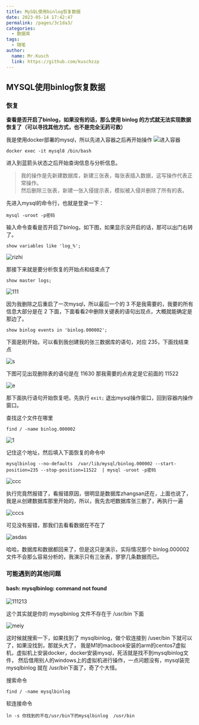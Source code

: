 ```yaml
---
title: MySQL使用binlog恢复数据
date: 2023-05-14 17:42:47
permalink: /pages/3c1da3/
categories:
  - 数据库
tags:
  - 随笔
author: 
  name: Mr.Kusch
  link: https://github.com/kuschzzp
---
```

## MYSQL使用binlog恢复数据

### 恢复

**查看是否开启了binlog，如果没有的话，那么使用 binlog 的方式就无法实现数据恢复了（可以寻找其他方式，也不是完全无药可救）**

我是使用docker部署的mysql，所以先进入容器之后再开始操作
![进入容器](https://img.superkusch.fun/docs/WeChat7ad79de81b342fe3b3aeede629b84e5b.png)

```shell
docker exec -it mysql8 /bin/bash
```

进入到蓝箭头状态之后开始查询信息与分析信息。
> 我的操作是先新建数据库，新建三张表，每张表插入数据，这写操作代表正常操作。  
> 然后删除三张表，新建一张入侵提示表，模拟被入侵并删除了所有的表。

先进入mysql的命令行，也就是登录一下：

```shell
mysql -uroot -p密码
```

输入命令查看是否开启了binlog，如下图，如果显示没开启的话，那可以出门右转了。

```shell
show variables like 'log_%'; 
```

![rizhi](https://img.superkusch.fun/docs/WeChatbd9aef3b14a909d536f7657664b41da2.png)

那接下来就是要分析恢复的开始点和结束点了

```shell
show master logs;
```

![111](https://img.superkusch.fun/docs/WeChatae19cfce2267590fbbd7732f59356124.png)

因为我删除之后重启了一次mysql，所以最后一个的 3 不是我需要的，我要的所有信息大部分是在 2 下面，下面看看2中删除关键表的语句出现点，大概就能确定是那边了。

```shell
show binlog events in 'binlog.000002';
```

下面是刚开始，可以看到我创建我的张三数据库的语句，对应 235，下面找结束点

![s](https://img.superkusch.fun/docs/WeChat908a2a2b45a836ac51b38375a50b50aa.png)

下图可见出现删除表的语句是在 11630 那我需要的点肯定是它前面的 11522

![e](https://img.superkusch.fun/docs/WeChatb24c4d0a3a8ba7830f3cec18c68b490c.png)

那下面执行语句开始恢复吧，先执行 `exit;` 退出mysql操作窗口，回到容器内操作窗口。

查找这个文件在哪里

```shell
find / -name binlog.000002
```

![1](https://img.superkusch.fun/docs/WeChat1d7f1c464e0ed5107f1bdb4117bfdc85.png)

记住这个地址，然后填入下面恢复的命令中

```shell
mysqlbinlog --no-defaults  /var/lib/mysql/binlog.000002 --start-position=235 --stop-position=11522  | mysql -uroot -p密码
```

![ccc](https://img.superkusch.fun/docs/WeChate06dd7cf1983049ecea43978e77e6dda.png)

执行完竟然报错了，看报错原因，很明显是数据库zhangsan还在，上面也说了，我是从创建数据库那里开始的，所以，我先去吧数据库张三删了，再执行一遍

![cccs](https://img.superkusch.fun/docs/WeChatbac5187b0880ed9e19a1351ff2021863.png)


可见没有报错，那我们去看看数据在不在了

![asdas](https://img.superkusch.fun/docs/WeChat5102aaa366490e5e40afac402a4a16db.png)

哈哈，数据库和数据都回来了，但是这只是演示，实际情况那个 binlog.000002 文件不会那么容易分析的，我演示只有三张表，寥寥几条数据而已。

### 可能遇到的其他问题

#### bash: mysqlbinlog: command not found

![111213](https://img.superkusch.fun/docs/WeChat9ce4c034caf2aba9f423e373411d1f2f.png)

这个其实就是你的 mysqlbinlog 文件不存在于 /usr/bin 下面

![meiy](https://img.superkusch.fun/docs/WeChat403aa838436a32fa057f076ef59b16c8.png)

这时候就搜索一下，如果找到了 mysqlbinlog，做个软连接到 /user/bin 下就可以了，如果没找到，那就头大了，
我是M1的macbook安装的arm的centos7虚拟机，虚拟机上安装docker，docker安装mysql，死活就是找不到mysqlbinlog文件，
然后借用别人的windows上的虚拟机进行操作，一点问题没有，mysql装完 mysqlbinlog 就在 /usr/bin下面了，奇了个大怪。

搜索命令
```shell
find / -name mysqlbinlog
```

软连接命令
```shell
ln -s 你找到的不在/usr/bin下的mysqlbinlog  /usr/bin
```
